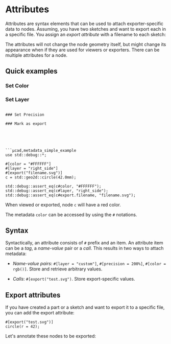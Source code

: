 # Attributes

Attributes are syntax elements that can be used to attach exporter-specific data to nodes.
Assuming, you have two sketches and want to export each in a specific file.
You assign an *export attribute* with a filename to each sketch:


The attributes will not change the node geometry itself, but might change its appearance when if they are used for viewers or exporters.
There can be multiple attributes for a node.


## Quick examples

### Set Color 

### Set Layer

```

### Set Precision

### Mark as export





```µcad,metadata_simple_example
use std::debug::*;

#[color = "#FFFFFF"]
#[layer = "right_side"]
#[export("filename.svg")]
c = std::geo2d::circle(42.0mm);

std::debug::assert_eq(c#color, "#FFFFFF");
std::debug::assert_eq(c#layer, "right_side");
std::debug::assert_eq(c#export.filename, "filename.svg");
```

When viewed or exported, node `c` will have a red color.

The metadata `color` can be accessed by using the `#` notations.

## Syntax

Syntactically, an attribute consists of `#` prefix and an item.
An attribute item can be a *tag*, a *name-value* pair or a *call*.
This results in two ways to attach metadata:

* *Name-value pairs*: `#[layer = "custom"]`, `#[precision = 200%]`, `#[color = rgb()]`. Store and retrieve arbitrary values.

* *Calls*: `#[export("test.svg")`. Store export-specific values.

## Export attributes

If you have created a part or a sketch and want to export it to a specific file, you can add the export attribute:

```
#[export("test.svg")]
circle(r = 42);
```

Let's annotate these nodes to be exported:


